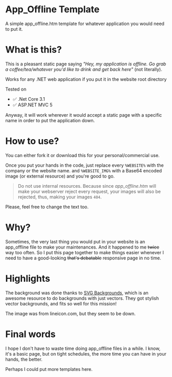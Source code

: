 # App_Offline Template
A simple app_offline.htm template for whatever application you would need to put it.

# What is this?
This is a pleasant static page saying _"Hey, my application is offline. Go grab a coffee/tea/whatever you'd like to drink and get back here"_ (not literally).

Works for any .NET web application if you put it in the website root directory

Tested on
- ✅ .Net Core 3.1 
- ✅ ASP.NET MVC 5 

Anyway, it will work wherever it would accept a static page with a specific name in order to put the application down.

# How to use?
You can either fork it or download this for your personal/commercial use. 

Once you put your hands in the code, just replace every `%WEBSITE%` with the company or the website name. and `%WEBSITE_IMG%` with a Base64 encoded image (or external resource) and you're good to go.

> Do not use internal resources. Because since _app_offline.htm_ will make your webserver reject every request, your images will also be rejected, thus, making your images `404`.

Please, feel free to change the text too.

# Why?
Sometimes, the very last thing you would put in your website is an app_offline file to make your maintenances. And it happened to me ~~twice~~ way too often. So I put this page together to make things easier whenever I need to have a good-looking ~~that's debatable~~ responsive page in no time.

# Highlights

The background was done thanks to [SVG Backgrounds](https://www.svgbackgrounds.com/), which is an awesome resource to do backgrounds with just vectors. They got stylish vector backgrounds, and fits so well for this mission!

The image was from lineicon.com, but they seem to be down.

# Final words
I hope I don't have to waste time doing app_offline files in a while. I know, it's a basic page, but on tight schedules, the more time you can have in your hands, the better.

Perhaps I could put more templates here. 
